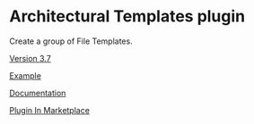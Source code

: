 # Architectural Templates plugin

Create a group of File Templates.

[Version 3.7](https://github.com/Louco11/ArchitecturalTemplates/wiki/Release-Notes)

[Example](https://github.com/Louco11/ArchitecturalTemplates/tree/master/templates/TestTemplate)

[Documentation](https://github.com/Louco11/ArchitecturalTemplates/wiki/Architectural-Templates)

[Plugin In Marketplace](https://plugins.jetbrains.com/plugin/16836-architectural-templates)